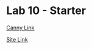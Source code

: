 # Lab 10 - Starter

[Canny Link](https://cse110-lab10-velyio.canny.io/)

[Site Link](https://velyio.github.io/Lab10/)


